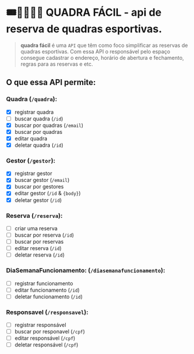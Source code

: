 # 🎟️🚶🏽‍♀️‍➡️ QUADRA FÁCIL - api de reserva de quadras esportivas.

> **quadra fácil** é uma `API` que têm como foco simplificar as reservas de quadras esportivas. Com essa API o responsável pelo espaço consegue cadastrar o endereço, horário de abertura e fechamento, regras para as reservas e etc.

## O que essa API permite:

### Quadra (`/quadra`):
- [X] registrar quadra
- [ ] buscar quadra (`/id`)
- [X] buscar por quadras (`/email`)
- [X] buscar por quadras
- [X] editar quadra
- [X] deletar quadra (`/id`)

### Gestor (`/gestor`):
- [X] registrar gestor
- [X] buscar gestor (`/email`)
- [X] buscar por gestores
- [X] editar gestor (`/id` & `{body}`)
- [X] deletar gestor (`/id`)

### Reserva (`/reserva`):
- [ ] criar uma reserva
- [ ] buscar por reserva (`/id`)
- [ ] buscar por reservas
- [ ] editar reserva (`/id`)
- [ ] deletar reserva (`/id`)

### DiaSemanaFuncionamento: (`/diasemanafuncionamento`):
- [ ] registrar funcionamento
- [ ] editar funcionamento (`/id`)
- [ ] deletar funcionamento (`/id`)

### Responsavel (`/responsavel`):
- [ ] registrar responsável
- [ ] buscar por responavel (`/cpf`)
- [ ] editar responsável (`/cpf`)
- [ ] deletar responsável (`/cpf`)

